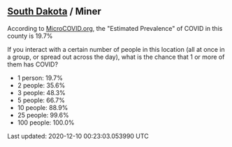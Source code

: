 
## [South Dakota](/united-states/south-dakota) / Miner

According to [MicroCOVID.org](http://microcovid.org),
the "Estimated Prevalence" of COVID in this county is 19.7%

If you interact with a certain number of people in this location
(all at once in a group, or spread out across the day), what is the chance that
1 or more of them has COVID?

- 1 person: 19.7%
- 2 people: 35.6%
- 3 people: 48.3%
- 5 people: 66.7%
- 10 people: 88.9%
- 25 people: 99.6%
- 100 people: 100.0%

Last updated: 2020-12-10 00:23:03.053990 UTC
